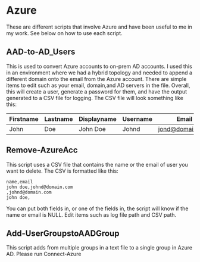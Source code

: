 # Azure
These are different scripts that involve Azure and have been useful to me in my work. See below on how to use each script.

## AAD-to-AD_Users
This is used to convert Azure accounts to on-prem AD accounts. I used this in an environment where we had a hybrid topology and needed
to append a different domain onto the email from the Azure account.
There are simple items to edit such as your email, domain,and AD servers in the file. Overall, this will create a user, generate a password
for them, and have the output generated to a CSV file for logging. The CSV file will look something like this: 

|Firstname   |Lastname   |Displayname   |Username   |Email   |Alt Email   |
|---|---|---|---|---|---|
|John   | Doe   |John Doe   |Johnd   |jond@domain.com   |johnd@domain.onmicrosoft.com   |

## Remove-AzureAcc
This script uses a CSV file that contains the name or the email of user you want to delete. The CSV is formatted like this: 

```CSV
name,email
john doe,johnd@domain.com
,johnd@domain.com
john doe,
```
You can put both fields in, or one of the fields in, the script will know if the name or email is NULL. Edit items such as log file path and 
CSV path.

## Add-UserGroupstoAADGroup
This script adds from multiple groups in a text file to a single group in Azure AD. Please run Connect-Azure  
